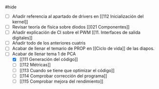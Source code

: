 #hide

- [ ] Añadir referencia al apartado de drivers en [[112 Inicialización del kernel]]
- [ ] Revisar teoría de física sobre diodos [[021 Componentes]]
- [ ] Añadir explicación de CI sobre el PWM [[11. Interfaces de salida digitales]]
- [ ] Añadir todo de los anteriores cuatris
- [ ] Acabar de llenar el temario de PROP en [[Ciclo de vida]] de las diapos.
- [ ] Acabar de llenar tema 1 de PCA
	- [x] [[111 Generación del código]]
	- [ ] [[112 Métricas]]
	- [ ] [[113 Cuando se tiene que optimizar el código]]
	- [ ] [[114 Comprobar corrección del programa]]
	- [ ] [[115 Comprobar mejora del rendimiento]]